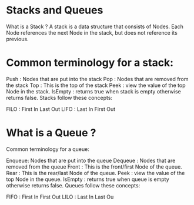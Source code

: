 # Stacks and Queues
What is a Stack ?
A stack is a data structure that consists of Nodes. Each Node references the next Node in the stack, but does not reference its previous.

# Common terminology for a stack:


Push :    Nodes that are put into the stack
Pop :   Nodes that are removed from the stack
Top :   This is the top of the stack
Peek  :  view the value of the top Node in the stack.
IsEmpty  :  returns true when stack is empty otherwise returns false.
Stacks follow these concepts:

FILO : First In Last Out
LIFO : Last In First Out


# What is a Queue ?
Common terminology for a queue:


Enqueue:    Nodes that are put into the queue
Dequeue :   Nodes that are removed from the queue
Front  :  This is the front/first Node of the queue.
Rear  :  This is the rear/last Node of the queue.
Peek  :  view the value of the top Node in the queue.
IsEmpty   : returns true when queue is empty otherwise returns false.
Queues follow these concepts:

FIFO : First In First Out
LILO : Last In Last Ou
